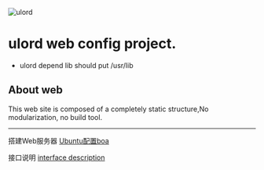![ulord](https://upload-images.jianshu.io/upload_images/10254251-10114200bb897a7b.png?imageMogr2/auto-orient/strip%7CimageView2/2/w/700)
# ulord  web config project. 

* ulord depend lib should put /usr/lib

About web
-------------

This web site is composed of a completely static structure,No modularization, no build tool.


***
搭建Web服务器
[Ubuntu配置boa](https://github.com/UlordChain/Ulord-Web/blob/master/boa.md)

接口说明
[interface description](https://github.com/UlordChain/Ulord-Web/blob/master/Interface%20Description.md)
